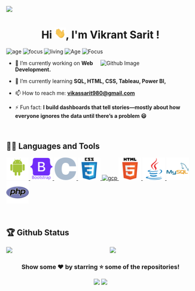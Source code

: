 ![](https://raw.githubusercontent.com/halfrost/halfrost/master/icons/header_.png)
<h1 align="center">Hi  <img src="https://raw.githubusercontent.com/ABSphreak/ABSphreak/master/gifs/Hi.gif" width="30px">, I'm Vikrant Sarit !</h1>


![age](https://img.shields.io/badge/age-20-blue)
![focus](https://img.shields.io/badge/focus-FullStack-brightgreen)
![living](https://img.shields.io/badge/living-Bhilai-3c9)
![Age](https://img.shields.io/badge/Age-24-blue)
![Focus](https://img.shields.io/badge/Focus-Automation-brightgreen)


<img width="50%" align="right" alt="Github Image" src="https://raw.githubusercontent.com/onimur/.github/master/.resources/git-header.svg" />

- 🔭 I’m currently working on **Web Development.**

- 🌱 I’m currently learning **SQL, HTML, CSS, Tableau, Power BI,**

- 📫 How to reach me: **vikassarit980@gmail.com**

- ⚡ Fun fact: **I build dashboards that tell stories—mostly about how everyone ignores the data until there’s a problem 😃**
<br>

## 👨‍💻 Languages and Tools

<div align="left">
  <p align="left"> <a href="https://developer.android.com" target="_blank"> 
 
<img src="https://raw.githubusercontent.com/devicons/devicon/master/icons/android/android-original-wordmark.svg" alt="android" width="60" height="60"/> </a> 
 <a href="https://getbootstrap.com" target="_blank"> <img src="https://raw.githubusercontent.com/devicons/devicon/master/icons/bootstrap/bootstrap-plain-wordmark.svg"          alt="bootstrap" width="60" height="60"/> </a> 
 <a href="https://www.cprogramming.com/" target="_blank"> <img src="https://raw.githubusercontent.com/devicons/devicon/master/icons/c/c-original.svg" alt="c" width="60"  height="60"/> </a>
 <a href="https://www.w3schools.com/css/" target="_blank"> <img src="https://raw.githubusercontent.com/devicons/devicon/master/icons/css3/css3-original-wordmark.svg"  alt="css3" width="60" height="60"/> </a> 
 <a href="https://cloud.google.com" target="_blank"> <img src="https://www.vectorlogo.zone/logos/google_cloud/google_cloud-icon.svg" alt="gcp" width="60" height="60"/> </a> 
 <a href="https://www.w3.org/html/" target="_blank"> <img src="https://raw.githubusercontent.com/devicons/devicon/master/icons/html5/html5-original-wordmark.svg" alt="html5"  width="60" height="60"/> </a>
 <a href="https://www.java.com" target="_blank"> <img src="https://raw.githubusercontent.com/devicons/devicon/master/icons/java/java-original.svg" alt="java" width="60"    height="60"/> </a>
 <a href="https://www.mysql.com/" target="_blank"> <img src="https://raw.githubusercontent.com/devicons/devicon/master/icons/mysql/mysql-original-wordmark.svg" alt="mysql"  width="60" height="60"/> </a> <a href="https://www.php.net" target="_blank"> <img src="https://raw.githubusercontent.com/devicons/devicon/master/icons/php/php-original.svg"  alt="php" width="60" height="60"/> </a>
  </p>

  <br>
  
## 🏆 Github Status

<img  src="https://github-readme-stats.vercel.app/api?username=Vikrantsarit&show_icons=true&hide_border=true&theme=dark" width="45%" align="right" >

<img  src="https://github-readme-streak-stats.herokuapp.com/?user=Vikrantsarit&theme=dark" width="45%" >

<br>

<div align="center">


### Show some ❤️ by starring ⭐ some of the repositories!


[<img src="https://img.shields.io/badge/linkedin-%230077B5.svg?&style=for-the-badge&logo=linkedin&logoColor=white">](https://www.linkedin.com/in/vikrant-sarit-4a0b50199/)
[<img src="https://img.shields.io/badge/instagram-%23E4405F.svg?&style=for-the-badge&logo=instagram&logoColor=white">]("https://www.instagram.com/_v.alene_/")







</div>

